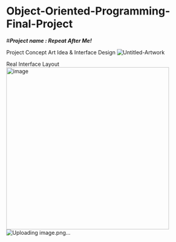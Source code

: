 # Object-Oriented-Programming-Final-Project
#*****Project name : Repeat After Me!*****

Project Concept Art Idea & Interface Design
![Untitled-Artwork](https://user-images.githubusercontent.com/106133601/214274238-37f55b62-e6cf-436f-ad9f-654242409823.jpg)


Real Interface Layout
<img width="430" alt="image" src="https://user-images.githubusercontent.com/106133601/214288006-fc59f766-1335-4841-abd8-159a931718c5.png">
![Uploading image.png…]()

